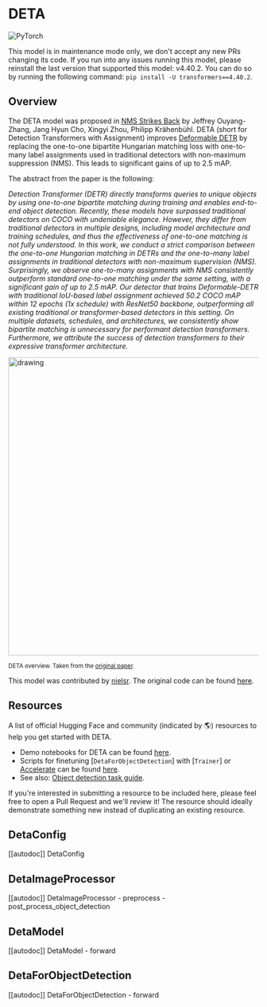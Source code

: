 <!--Copyright 2022 The HuggingFace Team. All rights reserved.

Licensed under the Apache License, Version 2.0 (the "License"); you may not use this file except in compliance with
the License. You may obtain a copy of the License at

http://www.apache.org/licenses/LICENSE-2.0

Unless required by applicable law or agreed to in writing, software distributed under the License is distributed on
an "AS IS" BASIS, WITHOUT WARRANTIES OR CONDITIONS OF ANY KIND, either express or implied. See the License for the
specific language governing permissions and limitations under the License.

⚠️ Note that this file is in Markdown but contain specific syntax for our doc-builder (similar to MDX) that may not be
rendered properly in your Markdown viewer.

-->

# DETA

<div class="flex flex-wrap space-x-1">
<img alt="PyTorch" src="https://img.shields.io/badge/PyTorch-DE3412?style=flat&logo=pytorch&logoColor=white">
</div>

<Tip warning={true}>

This model is in maintenance mode only, we don't accept any new PRs changing its code.
If you run into any issues running this model, please reinstall the last version that supported this model: v4.40.2.
You can do so by running the following command: `pip install -U transformers==4.40.2`.

</Tip>

## Overview

The DETA model was proposed in [NMS Strikes Back](https://arxiv.org/abs/2212.06137) by Jeffrey Ouyang-Zhang, Jang Hyun Cho, Xingyi Zhou, Philipp Krähenbühl.
DETA (short for Detection Transformers with Assignment) improves [Deformable DETR](deformable_detr) by replacing the one-to-one bipartite Hungarian matching loss
with one-to-many label assignments used in traditional detectors with non-maximum suppression (NMS). This leads to significant gains of up to 2.5 mAP.

The abstract from the paper is the following:

*Detection Transformer (DETR) directly transforms queries to unique objects by using one-to-one bipartite matching during training and enables end-to-end object detection. Recently, these models have surpassed traditional detectors on COCO with undeniable elegance. However, they differ from traditional detectors in multiple designs, including model architecture and training schedules, and thus the effectiveness of one-to-one matching is not fully understood. In this work, we conduct a strict comparison between the one-to-one Hungarian matching in DETRs and the one-to-many label assignments in traditional detectors with non-maximum supervision (NMS). Surprisingly, we observe one-to-many assignments with NMS consistently outperform standard one-to-one matching under the same setting, with a significant gain of up to 2.5 mAP. Our detector that trains Deformable-DETR with traditional IoU-based label assignment achieved 50.2 COCO mAP within 12 epochs (1x schedule) with ResNet50 backbone, outperforming all existing traditional or transformer-based detectors in this setting. On multiple datasets, schedules, and architectures, we consistently show bipartite matching is unnecessary for performant detection transformers. Furthermore, we attribute the success of detection transformers to their expressive transformer architecture.*

<img src="https://huggingface.co/datasets/huggingface/documentation-images/resolve/main/transformers/model_doc/deta_architecture.jpg"
alt="drawing" width="600"/>

<small> DETA overview. Taken from the <a href="https://arxiv.org/abs/2212.06137">original paper</a>. </small>

This model was contributed by [nielsr](https://huggingface.co/nielsr).
The original code can be found [here](https://github.com/jozhang97/DETA).

## Resources

A list of official Hugging Face and community (indicated by 🌎) resources to help you get started with DETA.

- Demo notebooks for DETA can be found [here](https://github.com/NielsRogge/Transformers-Tutorials/tree/master/DETA).
- Scripts for finetuning [`DetaForObjectDetection`] with [`Trainer`] or [Accelerate](https://huggingface.co/docs/accelerate/index) can be found [here](https://github.com/huggingface/transformers/tree/main/examples/pytorch/object-detection).
- See also: [Object detection task guide](../tasks/object_detection).

If you're interested in submitting a resource to be included here, please feel free to open a Pull Request and we'll review it! The resource should ideally demonstrate something new instead of duplicating an existing resource.

## DetaConfig

[[autodoc]] DetaConfig

## DetaImageProcessor

[[autodoc]] DetaImageProcessor
    - preprocess
    - post_process_object_detection

## DetaModel

[[autodoc]] DetaModel
    - forward

## DetaForObjectDetection

[[autodoc]] DetaForObjectDetection
    - forward
